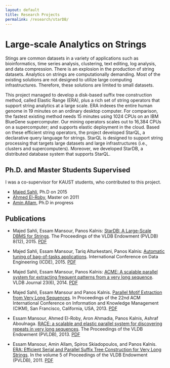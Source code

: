 ```yaml
---
layout: default
title: Research Projects
permalink: /research/starDB/
---
```


# Large-scale Analytics on Strings

Stings are common datasets in a variety of applications such as bioinformatics,
time series analysis, clustering, text editing, log analysis, and data compression. 
There is an explosion in the production of string datasets. Analytics on strings are computationally demanding. Most of the existing solutions are not designed to utilize large computing infrastructures. Therefore, these solutions are limited to small datasets. 

This project managed to develop a disk-based suffix tree construction
method, called Elastic Range (ERA), plus a rich
set of string operators that support string analytics at a large scale. 
ERA indexes the entire human genome in 19 minutes on an ordinary desktop
computer. For comparison, the fastest existing method needs 15 minutes using 1024 CPUs on an IBM BlueGene supercomputer. Our mining operators scales out to 16,384 CPUs on a supercomputer;
and supports elastic deployment in the cloud. Based on these efficient string operators, the project developed StarQL, a declarative query language for strings. StarQL is designed to support string processing that targets large datasets and large infrastructures (i.e., clusters and supercomputers). Moreover, we developed StarDB, a distributed database system that supports StarQL.


## Ph.D. and Master Students Supervised

I was a co-supervisor for KAUST students, who contributed to this project.  

- [Majed Sahli](https://scholar.google.com/citations?user=cxF9uPkAAAAJ&hl=en), Ph.D on 2015
- [Ahmed El-Roby](https://scholar.google.com/citations?user=DA68vjUAAAAJ&hl=en), Master on 2011
- [Amin Allam](https://scholar.google.com/citations?user=IDVZMEIAAAAJ&hl=en), Ph.D in progress


## Publications

- Majed Sahli, Essam Mansour, Panos Kalnis: [StarDB: A Large-Scale DBMS for Strings](http://dl.acm.org/citation.cfm?id=2824082&CFID=605881404&CFTOKEN=68506341). The Proceedings of the VLDB Endowment (PVLDB) 8(12), 2015. [PDF](/publications/paper/vldb15-stardb-essam.pdf)

- Majed Sahli, Essam Mansour, Tariq Alturkestani, Panos Kalnis: [Automatic tuning of bag-of-tasks applications](http://ieeexplore.ieee.org/xpl/articleDetails.jsp?arnumber=7113338). International Conference on Data Engineering (ICDE), 2015. [PDF](/publications/paper/icde15-APlug-essam.pdf)

- Majed Sahli, Essam Mansour, Panos Kalnis: [ACME: A scalable parallel system for extracting frequent patterns from a very long sequence](http://dl.acm.org/citation.cfm?id=2691549&CFID=605881404&CFTOKEN=68506341). VLDB Journal 23(6), 2014. [PDF](/publications/paper/vldbj14-ACME-essam.pdf)

- Majed Sahli, Essam Mansour and Panos Kalnis. [Parallel Motif Extraction from Very Long Sequences](http://dl.acm.org/citation.cfm?id=2505575&CFID=605881404&CFTOKEN=68506341). In Proceedings of the 22nd ACM International Conference on Information and Knowledge Management (CIKM), San Francisco, California, USA, 2013. [PDF](/publications/paper/cikm13-motif-essam.pdf)

- Essam Mansour, Ahmed El-Roby, Aron Ahmadia, Panos Kalnis, Ashraf Aboulnaga. [RACE: a scalable and elastic parallel system for discovering repeats in very long sequences](http://dl.acm.org/citation.cfm?id=2536214&CFID=605881404&CFTOKEN=68506341). The Proceedings of the VLDB Endowment (PVLDB), 2013. [PDF](/publications/paper/vldb13-RACE-essam.pdf)

- Essam Mansour, Amin Allam, Spiros Skiadopoulos, and Panos Kalnis. [ERA: Efficient Serial and Parallel Suffix Tree Construction for Very Long Strings](http://dl.acm.org/citation.cfm?id=2047490&CFID=605881404&CFTOKEN=68506341). In the volume 5 of Proceedings of the VLDB Endowment (PVLDB), 2011. [PDF](/publications/paper/vldb12-ERA-essam.pdf)
